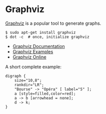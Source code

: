 # Graphviz

<div class="row row-cols-lg-2"><div>

[Graphviz](https://graphviz.org/) is a popular tool to  generate graphs.

```shell!
$ sudo apt-get install graphviz
$ dot -c  # once, initialize graphviz
```

* [Graphviz Documentation](https://graphviz.org/)
* [Graphviz Examples](https://graphs.grevian.org/example)
* [Graphviz Online](https://dreampuf.github.io/GraphvizOnline/)

</div><div>

A short complete example:

```js!
digraph {
    size="10,8";
    rankdir="LR";
    "Bourse" -> "Opéra" [ label="5" ];
    a [style=filled,color=red];
    a -> b [arrowhead = none];
    d -> k;
}
```
</div></div>